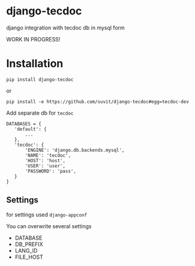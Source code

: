 django-tecdoc
=============

django integration with tecdoc db in mysql form

WORK IN PROGRESS!

Installation
============================

`pip install django-tecdoc`

or

`pip install -e https://github.com/suvit/django-tecdoc#egg=tecdoc-dev`


Add separate db for `tecdoc`

    DATABASES = {
       'default': {
           ...
       },
       'tecdoc': {
           'ENGINE': 'django.db.backends.mysql',
           'NAME': 'tecdoc',
           'HOST': 'host',
           'USER': 'user',
           'PASSWORD': 'pass',
       }
    }

Settings
------------

for settings used `django-appconf`

You can overwrite several settings
* DATABASE
* DB_PREFIX
* LANG_ID
* FILE_HOST
